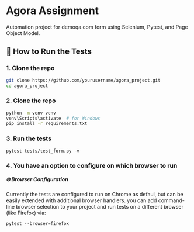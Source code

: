 # Agora Assignment

Automation project for demoqa.com form using Selenium, Pytest, and Page Object Model.

## 🧪 How to Run the Tests

### 1. Clone the repo
```bash
git clone https://github.com/yourusername/agora_project.git
cd agora_project
```

### 2. Clone the repo
```bash
python -m venv venv
venv\Scripts\activate  # for Windows
pip install -r requirements.txt
```

### 3. Run the tests
```
pytest tests/test_form.py -v
```

### 4. You have an option to configure on which browser to run
##### 🌐 Browser Configuration
Currently the tests are configured to run on Chrome as defaul, but can be easily extended with additional browser handlers.
 you can add command-line browser selection to your project and run tests on a different browser (like Firefox) via:
 
```
pytest --browser=firefox
```